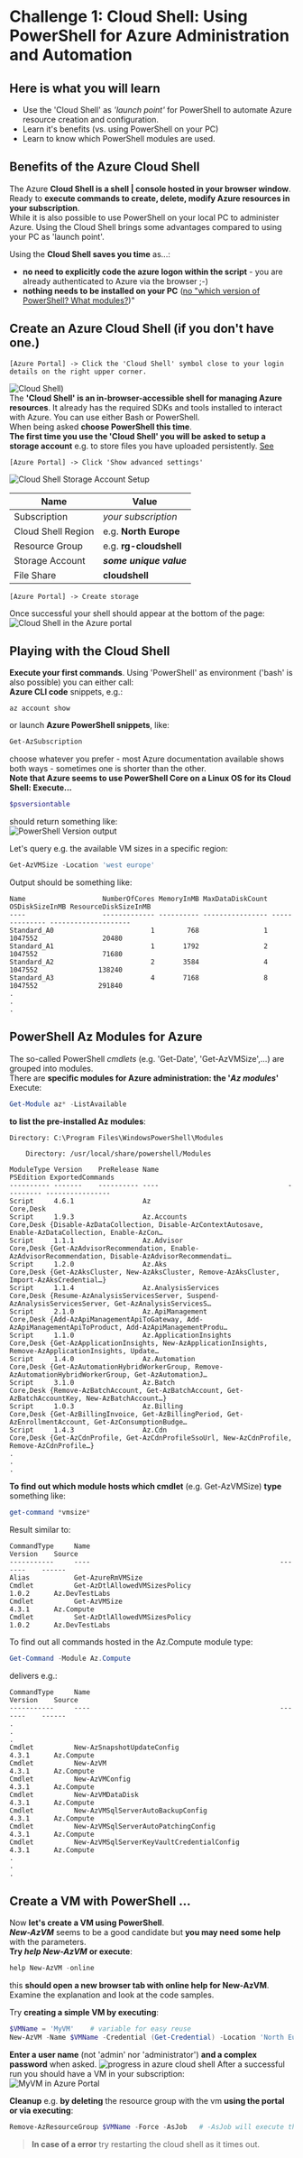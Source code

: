 # Challenge 1: Cloud Shell: Using PowerShell for Azure Administration and Automation

## Here is what you will learn ##

- Use the 'Cloud Shell' as _'launch point'_ for PowerShell to automate Azure resource creation and configuration.
- Learn it's benefits (vs. using PowerShell on your PC)
- Learn to know which PowerShell modules are used.
  
## Benefits of the Azure Cloud Shell ##
The Azure **Cloud Shell is a shell | console hosted in your browser window**. Ready to **execute commands to create, delete, modify Azure resources in your subscription**.  
While it is also possible to use PowerShell on your local PC to administer Azure. Using the Cloud Shell brings some advantages compared to using your PC as 'launch point'.  

Using the **Cloud Shell saves you time** as...:  
- **no need to explicitly code the azure logon within the script** - you are already authenticated to Azure via the browser ;-)
- **nothing needs to be installed on your PC** ([no "which version of PowerShell? What modules?](https://docs.microsoft.com/en-us/powershell/azure))"

## Create an Azure Cloud Shell (if you don't have one.)
```
[Azure Portal] -> Click the 'Cloud Shell' symbol close to your login details on the right upper corner.
```  
![Cloud Shell](./CloudShell.png))  
The **'Cloud Shell' is an in-browser-accessible shell for managing Azure resources**. It already has the required SDKs and tools installed to interact with Azure. You can use either Bash or PowerShell.  
When being asked **choose PowerShell this time**.  
**The first time you use the 'Cloud Shell' you will be asked to setup a storage account** e.g. to store files you have uploaded persistently. [See](https://docs.microsoft.com/en-us/azure/cloud-shell/persisting-shell-storage)  

```
[Azure Portal] -> Click 'Show advanced settings'
```  
![Cloud Shell Storage Account Setup](./CloudShell1.png)  

| Name | Value |
|---|---|
| Subscription  |  _your subscription_ |
| Cloud Shell Region  |  e.g. **North Europe** |   
| Resource Group  |  e.g. **rg-cloudshell** |   
| Storage Account  |  **_some unique value_** |   
| File Share  |  **cloudshell**|   

```
[Azure Portal] -> Create storage
```  
Once successful your shell should appear at the bottom of the page:  
![Cloud Shell in the Azure portal](./CloudShell2.png)

## Playing with the Cloud Shell ##
**Execute your first commands**. Using 'PowerShell' as environment ('bash' is also possible) you can either call:  
**Azure CLI code** snippets, e.g.:
```
az account show
```  
or launch **Azure PowerShell snippets**, like:
```PowerShell
Get-AzSubscription
```
choose whatever you prefer - most Azure documentation available shows both ways - sometimes one is shorter than the other.  
**Note that Azure seems to use PowerShell Core on a Linux OS for its Cloud Shell: Execute...**
```PowerShell
$psversiontable
```  
should return something like:  
![PowerShell Version output](./CloudShell3.png)  


Let's query e.g. the available VM sizes in a specific region:
```PowerShell
Get-AzVMSize -Location 'west europe'
```
Output should be something like:
```
Name                   NumberOfCores MemoryInMB MaxDataDiskCount OSDiskSizeInMB ResourceDiskSizeInMB
----                   ------------- ---------- ---------------- -------------- --------------------
Standard_A0                        1        768                1        1047552                20480
Standard_A1                        1       1792                2        1047552                71680
Standard_A2                        2       3584                4        1047552               138240
Standard_A3                        4       7168                8        1047552               291840
.
.
.

```

## PowerShell Az Modules for Azure ##
The so-called PowerShell _cmdlets_ (e.g. 'Get-Date', 'Get-AzVMSize',...) are grouped into modules.  
There are **specific modules for Azure administration: the '_Az modules_'**
Execute:
```PowerShell
Get-Module az* -ListAvailable
```
**to list the pre-installed Az modules**:  
```
Directory: C:\Program Files\WindowsPowerShell\Modules

    Directory: /usr/local/share/powershell/Modules

ModuleType Version    PreRelease Name                                PSEdition ExportedCommands
---------- -------    ---------- ----                                --------- ----------------
Script     4.6.1                 Az                                  Core,Desk
Script     1.9.3                 Az.Accounts                         Core,Desk {Disable-AzDataCollection, Disable-AzContextAutosave, Enable-AzDataCollection, Enable-AzCon…
Script     1.1.1                 Az.Advisor                          Core,Desk {Get-AzAdvisorRecommendation, Enable-AzAdvisorRecommendation, Disable-AzAdvisorRecommendati…
Script     1.2.0                 Az.Aks                              Core,Desk {Get-AzAksCluster, New-AzAksCluster, Remove-AzAksCluster, Import-AzAksCredential…}
Script     1.1.4                 Az.AnalysisServices                 Core,Desk {Resume-AzAnalysisServicesServer, Suspend-AzAnalysisServicesServer, Get-AzAnalysisServicesS…
Script     2.1.0                 Az.ApiManagement                    Core,Desk {Add-AzApiManagementApiToGateway, Add-AzApiManagementApiToProduct, Add-AzApiManagementProdu…
Script     1.1.0                 Az.ApplicationInsights              Core,Desk {Get-AzApplicationInsights, New-AzApplicationInsights, Remove-AzApplicationInsights, Update…
Script     1.4.0                 Az.Automation                       Core,Desk {Get-AzAutomationHybridWorkerGroup, Remove-AzAutomationHybridWorkerGroup, Get-AzAutomationJ…
Script     3.1.0                 Az.Batch                            Core,Desk {Remove-AzBatchAccount, Get-AzBatchAccount, Get-AzBatchAccountKey, New-AzBatchAccount…}
Script     1.0.3                 Az.Billing                          Core,Desk {Get-AzBillingInvoice, Get-AzBillingPeriod, Get-AzEnrollmentAccount, Get-AzConsumptionBudge…
Script     1.4.3                 Az.Cdn                              Core,Desk {Get-AzCdnProfile, Get-AzCdnProfileSsoUrl, New-AzCdnProfile, Remove-AzCdnProfile…}
.
.
.
```
**To find out which module hosts which cmdlet** (e.g. Get-AzVMSize) **type** something like:
```PowerShell
get-command *vmsize*
```
Result similar to:  
```
CommandType     Name                                               Version    Source
-----------     ----                                               -------    ------
Alias           Get-AzureRmVMSize
Cmdlet          Get-AzDtlAllowedVMSizesPolicy                      1.0.2      Az.DevTestLabs
Cmdlet          Get-AzVMSize                                       4.3.1      Az.Compute
Cmdlet          Set-AzDtlAllowedVMSizesPolicy                      1.0.2      Az.DevTestLabs
```  

To find out all commands hosted in the Az.Compute module type:
```PowerShell
Get-Command -Module Az.Compute
```
delivers e.g.:
```
CommandType     Name                                               Version    Source
-----------     ----                                               -------    ------
.
.
.
Cmdlet          New-AzSnapshotUpdateConfig                         4.3.1      Az.Compute
Cmdlet          New-AzVM                                           4.3.1      Az.Compute
Cmdlet          New-AzVMConfig                                     4.3.1      Az.Compute
Cmdlet          New-AzVMDataDisk                                   4.3.1      Az.Compute
Cmdlet          New-AzVMSqlServerAutoBackupConfig                  4.3.1      Az.Compute
Cmdlet          New-AzVMSqlServerAutoPatchingConfig                4.3.1      Az.Compute
Cmdlet          New-AzVMSqlServerKeyVaultCredentialConfig          4.3.1      Az.Compute
.
.
.
```
## Create a VM with PowerShell ...
Now **let's create a VM using PowerShell**.  
**_New-AzVM_** seems to be a good candidate but **you may need some help** with the parameters.  
**Try _help New-AzVM_** **or execute**:  
```PowerShell
help New-AzVM -online
```
this **should open a new browser tab with online help for New-AzVM**. Examine the explanation and look at the code samples.

Try **creating a simple VM by executing**:  
```PowerShell
$VMName = 'MyVM'    # variable for easy reuse
New-AzVM -Name $VMName -Credential (Get-Credential) -Location 'North Europe' -Size 'Standard_A0'
```
**Enter a user name** (not 'admin' nor 'administrator') **and a complex password** when asked.
![progress in azure cloud shell](./newvm.png) 
After a successful run you should have a VM in your subscription:  
 ![MyVM in Azure Portal](./newvm2.png)  
  
**Cleanup** e.g. **by deleting** the resource group with the vm **using the portal or via executing**:
```PowerShell
Remove-AzResourceGroup $VMName -Force -AsJob   # -AsJob will execute this operation in the background 
```
> **In case of a error** try restarting the cloud shell as it times out.  
  